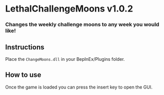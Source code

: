 # LethalChallengeMoons v1.0.2
### Changes the weekly challenge moons to any week you would like!

## Instructions
Place the ```ChangeMoons.dll``` in your BepInEx/Plugins folder.

## How to use
Once the game is loaded you can press the insert key to open the GUI.

